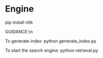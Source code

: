 # Engine
pip install nltk

GUIDANCE:\n


To generate index:
    python generate_index.py

To start the search engine:
    python retrieval.py
